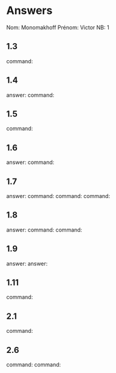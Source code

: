 # Answers

Nom: Monomakhoff
Prénom: Victor
NB: 1

## 1.3
command: 

## 1.4
answer:
command: 

## 1.5
command: 

## 1.6
answer:
command: 

## 1.7
answer:
command: 
command: 
command: 

## 1.8
answer:
command: 
command: 

## 1.9
answer:
answer:

## 1.11
command: 

## 2.1
command: 

## 2.6
command: 
command: 


